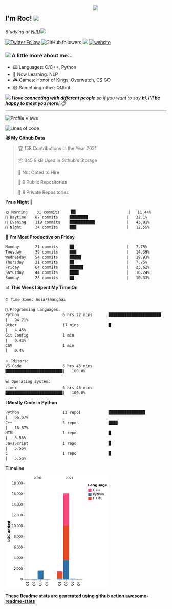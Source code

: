 <img align='right' src="https://media.giphy.com/media/M9gbBd9nbDrOTu1Mqx/giphy.gif" width="230">
<h2>I'm Roc! <img src="https://media.giphy.com/media/12oufCB0MyZ1Go/giphy.gif" width="50"></h2>
<p><em>Studying at <a href="http://www.nju.edu.cn">NJU</a><img src="https://media.giphy.com/media/WUlplcMpOCEmTGBtBW/giphy.gif" width="50"> 
</em></p>

[![Twitter Follow](https://img.shields.io/twitter/follow/Roc78862980?label=Follow)](https://twitter.com/intent/follow?screen_name=Roc78862980)
![GitHub followers](https://img.shields.io/github/followers/roc136?label=Follow&style=social)
![](https://visitor-badge.glitch.me/badge?page_id=Roc136.Roc136)
[![website](https://img.shields.io/badge/Website-46a2f1.svg?&style=flat-square&logo=Google-Chrome&logoColor=white&link=https://blog.roc136.top)](https://blog.roc136.top)
<!-- ![Waka Readme](https://github.com/anmol098/anmol098/workflows/Waka%20Readme/badge.svg) -->
<!-- [![Linkedin: anmol](https://img.shields.io/badge/-anmol-blue?style=flat-square&logo=Linkedin&logoColor=white&link=https://www.linkedin.com/in/anmol-p-singh/)](https://www.linkedin.com/in/anmol-p-singh/) -->

### <img src="https://media.giphy.com/media/VgCDAzcKvsR6OM0uWg/giphy.gif" width="50"> A little more about me...  

- ⌨️ Languages: C/C++, Python
- 🌱 Now Learning: NLP
- 🎮 Games: Honor of Kings, Overwatch, CS:GO
- 😄 Something other: QQbot

<img src="https://media.giphy.com/media/LnQjpWaON8nhr21vNW/giphy.gif" width="60"> <em><b>I love connecting with different people</b> so if you want to say <b>hi, I'll be happy to meet you more!</b> 😊</em>

---
<!--START_SECTION:waka-->
![Profile Views](http://img.shields.io/badge/Profile%20Views-3-blue)

![Lines of code](https://img.shields.io/badge/From%20Hello%20World%20I%27ve%20Written-19455%20lines%20of%20code-blue)

**🐱 My Github Data** 

> 🏆 158 Contributions in the Year 2021
 > 
> 📦 345.6 kB Used in Github's Storage 
 > 
> 🚫 Not Opted to Hire
 > 
> 📜 9 Public Repositories 
 > 
> 🔑 8 Private Repositories  
 > 
**I'm a Night 🦉** 

```text
🌞 Morning    31 commits     ██                       |   11.44% 
🌆 Daytime    87 commits     ████████                 |   32.1% 
🌃 Evening    119 commits    ███████████              |   43.91% 
🌙 Night      34 commits     ███                      |   12.55%

```
📅 **I'm Most Productive on Friday** 

```text
Monday       21 commits     ██                       |   7.75% 
Tuesday      39 commits     ███                      |   14.39% 
Wednesday    54 commits     █████                    |   19.93% 
Thursday     21 commits     ██                       |   7.75% 
Friday       64 commits     ██████                   |   23.62% 
Saturday     44 commits     ████                     |   16.24% 
Sunday       28 commits     ██                       |   10.33%

```


📊 **This Week I Spent My Time On** 

```text
⌚︎ Time Zone: Asia/Shanghai

💬 Programming Languages: 
Python                   6 hrs 22 mins       ███████████████████████  |   94.71% 
Other                    17 mins             █                        |   4.45% 
Git Config               1 min                                        |   0.43% 
CSV                      1 min                                        |   0.4%

🔥 Editors: 
VS Code                  6 hrs 43 mins       █████████████████████████|   100.0%

💻 Operating System: 
Linux                    6 hrs 43 mins       █████████████████████████|   100.0%

```

**I Mostly Code in Python** 

```text
Python                   12 repos            ████████████████         |   66.67% 
C++                      3 repos             ████                     |   16.67% 
HTML                     1 repo              █                        |   5.56% 
JavaScript               1 repo              █                        |   5.56% 
C                        1 repo              █                        |   5.56%

```


**Timeline**

![Chart not found](https://raw.githubusercontent.com/Roc136/Roc136/master/charts/bar_graph.png) 


<!--END_SECTION:waka-->

**These Readme stats are generated using github action [awesome-readme-stats](https://github.com/Roc136/waka-readme-stats)**
